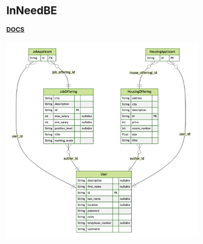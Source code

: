 # InNeedBE


### [DOCS](https://inneedio.github.io/InNeedBE/)


### ![DIAGRAM](https://github.com/InNeedIO/InNeedBE/blob/main/ERD.png?raw=true)

